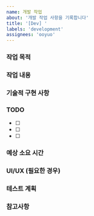 ```yaml
---
name: 개발 작업
about: '개발 작업 사항을 기록합니다'
title: '[Dev] '
labels: 'development'
assignees: 'ooyuo'
---
```


### 작업 목적
<!-- 이 작업이 필요한 이유와 목적을 설명해주세요 -->

### 작업 내용
<!-- 무엇을 개발할 건지 자세히 설명해주세요 -->

### 기술적 구현 사항
<!-- 구현에 필요한 기술적인 내용을 기록해주세요 -->

### TODO
- [ ] 
- [ ] 
- [ ] 

### 예상 소요 시간
<!-- 대략적인 작업 시간을 추정해주세요 -->

### UI/UX (필요한 경우)
<!-- 디자인 관련 내용이나 목업을 첨부해주세요 -->

### 테스트 계획
<!-- 테스트 방법이나 고려사항을 기록해주세요 -->

### 참고사항
<!-- 개발 시 참고할 내용이나 주의사항을 메모해두세요 --> 